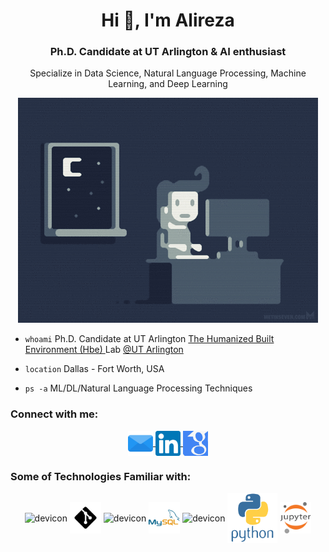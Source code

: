 <h1 align="center">Hi 👋, I'm Alireza</h1>

<h3 align="center">Ph.D. Candidate at UT Arlington & AI enthusiast</h3>
<p align="center">Specialize in Data Science, Natural Language Processing, Machine Learning, and Deep Learning</p>
<p align="center"><img src="images/hello_there.gif"></p>

<!---<p align="center"> <img src="https://komarev.com/ghpvc/?username=yigitcolakoglu&label=Profile%20views&color=0e75b6&style=flat" alt="yigitcolakoglu" /> </p>--->

- `whoami` Ph.D. Candidate at UT Arlington <a href="https://hubilab.uta.edu/people/"> The Humanized Built Environment (Hbe) </a> Lab <a href="https://www.uta.edu/">@UT Arlington</a>

<!--- `uptime` 25 years-->

- `location` Dallas - Fort Worth, USA

- `ps -a` ML/DL/Natural Language Processing Techniques

<h3 align="left"> Connect with me:</h3>
<!--
<p align="center">
	<a href="https://scholar.google.com/citations?user=SvgU99oAAAAJ&hl=en&oi=ao/" target="_blank">
		<img align="center" src="images/contacts/google_scholar.svg" alt="google_Scholar" height="40" width="40" />
	</a>
    <a href="https://www.linkedin.com/in/alirezashamshiri/" target="_blank"">
		<img align="center" src="images/contacts/linkedin.svg" alt="linkedin" height="40" width="40" />
    </a>
	<a href="mailto:shamshiri.alireza@protonmail.com" target="_blank">
		<img align="center" src="images/contacts/email.svg" alt="email" height="40" width="40" />
    </a>
</p>
-->
<p align="center">
	<a href="mailto:shamshiri.alireza@protonmail.com" target="_blank">
		<img align="center" src="images/contacts/email.svg" alt="email" height="40" width="40" />
	</a>
	<a href="https://www.linkedin.com/in/alirezashamshiri/" target="_blank"">
		<img align="center" src="images/contacts/linkedin.svg" alt="linkedin" height="40" width="40" />
	</a>
	<a href="https://scholar.google.com/citations?user=SvgU99oAAAAJ&hl=en&oi=ao" target="_blank"> 
		<img align="center" src="images/contacts/google_scholar.svg" alt="google_scholar" height="40" width="40" />
    	</a>
</p>

<h3 align="left">Some of Technologies Familiar with:</h3>
<p align="center">
		<img align="center" src="https://github.com/vorillaz/devicons/blob/master/!SVG/spark.svg" alt="devicon" height="50" width="50" />
		<img align="center" src="https://github.com/vorillaz/devicons/blob/master/!SVG/git.svg" alt="devicon" height="50" width="50" />
		<img align="center" src="https://github.com/vorillaz/devicons/blob/master/!SVG/aws.svg" alt="devicon" height="50" width="50" />
		<img align="center" src="https://raw.githubusercontent.com/devicons/devicon/master/icons/mysql/mysql-original-wordmark.svg" alt="devicon" height="50" width="50" />
		<img align="center" src="https://github.com/vorillaz/devicons/blob/master/!SVG/sqllite.svg" alt="devicon" height="50" width="50" />
		<img align="center" src="https://raw.githubusercontent.com/devicons/devicon/master/icons/python/python-original-wordmark.svg" height="80" width="80" />
		<img align="center" src="https://raw.githubusercontent.com/devicons/devicon/master/icons/jupyter/jupyter-original-wordmark.svg" alt="devicon" height="50" width="50" />
</p>

<!--END_SECTION:waka-->
